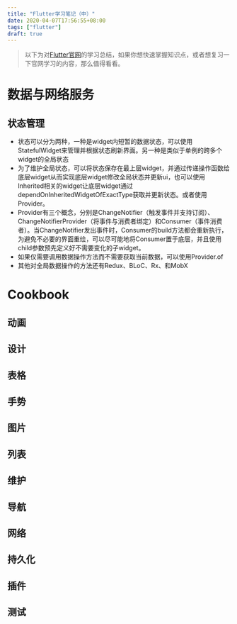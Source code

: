 ```yaml
---
title: "Flutter学习笔记（中）"
date: 2020-04-07T17:56:55+08:00
tags: ["flutter"]
draft: true
---
```

> 以下为对[Flutter官网](https://flutter.dev/docs)的学习总结，如果你想快速掌握知识点，或者想复习一下官网学习的内容，那么值得看看。
# 数据与网络服务
## 状态管理
* 状态可以分为两种，一种是widget内短暂的数据状态，可以使用StatefulWidget来管理并根据状态刷新界面。另一种是类似于单例的跨多个widget的全局状态
* 为了维护全局状态，可以将状态保存在最上层widget，并通过传递操作函数给底层widget从而实现底层widget修改全局状态并更新ui，也可以使用Inherited相关的widget让底层widget通过dependOnInheritedWidgetOfExactType获取并更新状态。或者使用Provider。
* Provider有三个概念，分别是ChangeNotifier（触发事件并支持订阅）、ChangeNotifierProvider（将事件与消费者绑定）和Consumer（事件消费者）。当ChangeNotifier发出事件时，Consumer的build方法都会重新执行，为避免不必要的界面重绘，可以尽可能地将Consumer置于底层，并且使用child参数预先定义好不需要变化的子widget。
* 如果仅需要调用数据操作方法而不需要获取当前数据，可以使用Provider.of
* 其他对全局数据操作的方法还有Redux、BLoC、Rx、和MobX

# Cookbook
## 动画
## 设计
## 表格
## 手势
## 图片
## 列表
## 维护
## 导航
## 网络
## 持久化
## 插件
## 测试